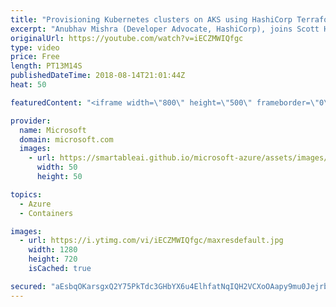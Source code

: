```yaml
---
title: "Provisioning Kubernetes clusters on AKS using HashiCorp Terraform | Azure Friday"
excerpt: "Anubhav Mishra (Developer Advocate, HashiCorp), joins Scott Hanselman to discuss how to use HashiCorp Terraform to create & manage Kubernetes clusters in Azure using Azure Kubernetes Service (AKS). Mishra further explains the benefits of using Terraform to provision Azure infrastructure and demonstrates"
originalUrl: https://youtube.com/watch?v=iECZMWIQfgc
type: video
price: Free
length: PT13M14S
publishedDateTime: 2018-08-14T21:01:44Z
heat: 50

featuredContent: "<iframe width=\"800\" height=\"500\" frameborder=\"0\" src=\"https://www.youtube.com/embed/iECZMWIQfgc\" allow=\"accelerometer; autoplay; encrypted-media; gyroscope; picture-in-picture\" allowfullscreen></iframe>"

provider:
  name: Microsoft
  domain: microsoft.com
  images:
    - url: https://smartableai.github.io/microsoft-azure/assets/images/organizations/microsoft.com-50x50.jpg
      width: 50
      height: 50

topics:
  - Azure
  - Containers

images:
  - url: https://i.ytimg.com/vi/iECZMWIQfgc/maxresdefault.jpg
    width: 1280
    height: 720
    isCached: true

secured: "aEsbqOKarsgxQ2Y75PkTdc3GHbYX6u4ElhfatNqIQH2VCXoOAapy9mu0JejrbjOeVfPp7cTgxyuRy3RH+ocSYCAl3gFPeVTQQ9xwHuPsRVqamMfblzF+nLZeMn/0RRjG/ZfGhAyB0oMCemDXrtw3ldsWCNjsxN0e8Kz7BWWqcsf98tu5a724Cxr4m6JY3B00jWdBbQ7IcqCuCLq+kmfDL/c9vVal7WnijdumPbgS4lTJTjHvisN28zQXezqtkO9wuQ3phrYT6F94BrHkNPvP+S4ppG1VFRQnpGI8KHkDdPe1n+fksEiBwvN3OophPPKACBjQJDB0rHNn8+XKH7BwUXBbKuxqYWlmiH6wWZFw5rdXgRKcUhjLnTH5eY52YN+bSujGwmX+1JY2bgHjkr2lZiDUTfxNQe8BUqub8KMX9A4=;Yr8oMK/Yqsvf+UxCzZIcnw=="
---
```


